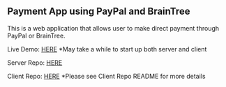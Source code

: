 ## Payment App using PayPal and BrainTree
This is a web application that allows user to make direct payment through PayPal or BrainTree. 

Live Demo: [HERE](https://enigmatic-wildwood-29590.herokuapp.com/)
*May take a while to start up both server and client

Server Repo: [HERE](https://github.com/fionactc/payment-server)

Client Repo: [HERE](https://github.com/fionactc/payment-client)
*Please see Client Repo README for more details
